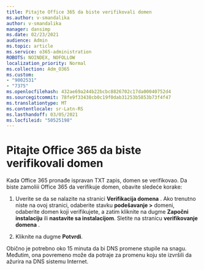 ```yaml
---
title: Pitajte Office 365 da biste verifikovali domen
ms.author: v-smandalika
author: v-smandalika
manager: dansimp
ms.date: 02/23/2021
audience: Admin
ms.topic: article
ms.service: o365-administration
ROBOTS: NOINDEX, NOFOLLOW
localization_priority: Normal
ms.collection: Adm_O365
ms.custom:
- "9002531"
- "7375"
ms.openlocfilehash: 432ae69a244b22bcbc8826702c17da00040752d4
ms.sourcegitcommit: 78fe9f33438cb0c19f0dab31253b5853b73f4f47
ms.translationtype: MT
ms.contentlocale: sr-Latn-RS
ms.lasthandoff: 03/05/2021
ms.locfileid: "50525198"
---
```

# <a name="ask-office-365-to-verify-your-domain"></a>Pitajte Office 365 da biste verifikovali domen

Kada Office 365 pronađe ispravan TXT zapis, domen se verifikovao. Da biste zamoliii Office 365 da verifikuje domen, obavite sledeće korake:

1. Uverite se da se nalazite na stranici **Verifikacija domena** . Ako trenutno niste na ovoj stranici, odaberite stavku **podešavanje >** domeni, odaberite domen koji verifikujete, a zatim kliknite na dugme **Započni instalaciju** ili **nastavite sa instalacijom**. Sletite na stranicu **verifikovanje domena** .

2. Kliknite na dugme **Potvrdi**.

Obično je potrebno oko 15 minuta da bi DNS promene stupile na snagu. Međutim, ona povremeno može da potraje za promenu koju ste izvršili da ažurira na DNS sistemu Internet.

